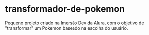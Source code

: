 # transformador-de-pokemon
Pequeno projeto criado na Imersão Dev da Alura, com o objetivo de "transformar" um Pokemon baseado na escolha do usuário.
